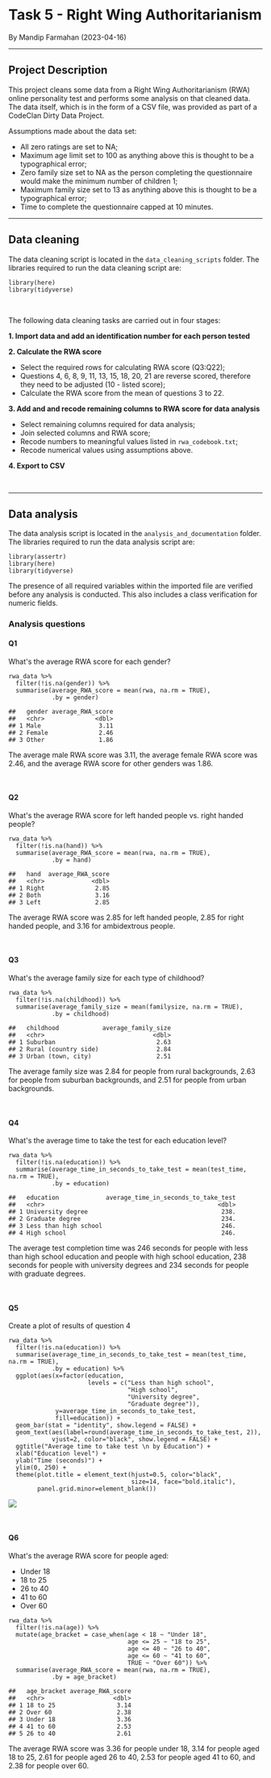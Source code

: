 # **Task 5 - Right Wing Authoritarianism**

By Mandip Farmahan (2023-04-16)

------------------------------------------------------------------------

## Project Description

This project cleans some data from a Right Wing Authoritarianism (RWA) online personality test and performs some analysis on that cleaned data. The data itself, which is in the form of a CSV file, was provided as part of a CodeClan Dirty Data Project.

Assumptions made about the data set:

-   All zero ratings are set to NA;
-   Maximum age limit set to 100 as anything above this is thought to be a typographical error;
-   Zero family size set to NA as the person completing the questionnaire would make the minimum number of children 1;
-   Maximum family size set to 13 as anything above this is thought to be a typographical error;
-   Time to complete the questionnaire capped at 10 minutes.

------------------------------------------------------------------------

## Data cleaning

The data cleaning script is located in the `data_cleaning_scripts` folder. The libraries required to run the data cleaning script are:

```         
library(here)
library(tidyverse)
```

<br>

The following data cleaning tasks are carried out in four stages:

**1. Import data and add an identification number for each person tested**

**2. Calculate the RWA score**

-   Select the required rows for calculating RWA score (Q3:Q22);
-   Questions 4, 6, 8, 9, 11, 13, 15, 18, 20, 21 are reverse scored, therefore they need to be adjusted (10 - listed score);
-   Calculate the RWA score from the mean of questions 3 to 22.

**3. Add and and recode remaining columns to RWA score for data analysis**

-   Select remaining columns required for data analysis;
-   Join selected columns and RWA score;
-   Recode numbers to meaningful values listed in `rwa_codebook.txt`;
-   Recode numerical values using assumptions above.

**4. Export to CSV**

<br>

------------------------------------------------------------------------

## Data analysis

The data analysis script is located in the `analysis_and_documentation` folder. The libraries required to run the data analysis script are:

```         
library(assertr)
library(here)
library(tidyverse)
```

The presence of all required variables within the imported file are verified before any analysis is conducted. This also includes a class verification for numeric fields.

### Analysis questions

#### Q1

What's the average RWA score for each gender?

```         
rwa_data %>% 
  filter(!is.na(gender)) %>% 
  summarise(average_RWA_score = mean(rwa, na.rm = TRUE),
            .by = gender)

##   gender average_RWA_score
##   <chr>              <dbl>
## 1 Male                3.11
## 2 Female              2.46
## 3 Other               1.86
```

The average male RWA score was 3.11, the average female RWA score was 2.46, and the average RWA score for other genders was 1.86.

<br>

#### Q2

What's the average RWA score for left handed people vs. right handed people?

```         
rwa_data %>%
  filter(!is.na(hand)) %>% 
  summarise(average_RWA_score = mean(rwa, na.rm = TRUE),
            .by = hand)

##   hand  average_RWA_score
##   <chr>             <dbl>
## 1 Right              2.85
## 2 Both               3.16
## 3 Left               2.85
```

The average RWA score was 2.85 for left handed people, 2.85 for right handed people, and 3.16 for ambidextrous people.

<br>

#### Q3

What's the average family size for each type of childhood?

```         
rwa_data %>% 
  filter(!is.na(childhood)) %>% 
  summarise(average_family_size = mean(familysize, na.rm = TRUE),
            .by = childhood)

##   childhood            average_family_size
##   <chr>                              <dbl>
## 1 Suburban                            2.63
## 2 Rural (country side)                2.84
## 3 Urban (town, city)                  2.51
```

The average family size was 2.84 for people from rural backgrounds, 2.63 for people from suburban backgrounds, and 2.51 for people from urban backgrounds.

<br>

#### Q4

What's the average time to take the test for each education level?

```         
rwa_data %>% 
  filter(!is.na(education)) %>% 
  summarise(average_time_in_seconds_to_take_test = mean(test_time, na.rm = TRUE),
            .by = education)

##   education             average_time_in_seconds_to_take_test
##   <chr>                                                <dbl>
## 1 University degree                                     238.
## 2 Graduate degree                                       234.
## 3 Less than high school                                 246.
## 4 High school                                           246.
```

The average test completion time was 246 seconds for people with less than high school education and people with high school education, 238 seconds for people with university degrees and 234 seconds for people with graduate degrees.

<br>

#### Q5

Create a plot of results of question 4

```         
rwa_data %>% 
  filter(!is.na(education)) %>% 
  summarise(average_time_in_seconds_to_take_test = mean(test_time, na.rm = TRUE),
            .by = education) %>% 
  ggplot(aes(x=factor(education,
                      levels = c("Less than high school",
                                 "High school",
                                 "University degree",
                                 "Graduate degree")),
             y=average_time_in_seconds_to_take_test,
             fill=education)) +
  geom_bar(stat = "identity", show.legend = FALSE) +
  geom_text(aes(label=round(average_time_in_seconds_to_take_test, 2)),
            vjust=2, color="black", show.legend = FALSE) +
  ggtitle("Average time to take test \n by Education") +
  xlab("Education level") +
  ylab("Time (seconds)") +
  ylim(0, 250) +
  theme(plot.title = element_text(hjust=0.5, color="black", 
                                  size=14, face="bold.italic"),
        panel.grid.minor=element_blank())
```

![](analysis_and_documentation/q5_plot.png)

<br>

#### Q6

What's the average RWA score for people aged:

-   Under 18
-   18 to 25
-   26 to 40
-   41 to 60
-   Over 60

```         
rwa_data %>% 
  filter(!is.na(age)) %>% 
  mutate(age_bracket = case_when(age < 18 ~ "Under 18",
                                 age <= 25 ~ "18 to 25",
                                 age <= 40 ~ "26 to 40",
                                 age <= 60 ~ "41 to 60",
                                 TRUE ~ "Over 60")) %>% 
  summarise(average_RWA_score = mean(rwa, na.rm = TRUE),
            .by = age_bracket)

##   age_bracket average_RWA_score
##   <chr>                   <dbl>
## 1 18 to 25                 3.14
## 2 Over 60                  2.38
## 3 Under 18                 3.36
## 4 41 to 60                 2.53
## 5 26 to 40                 2.61
```

The average RWA score was 3.36 for people under 18, 3.14 for people aged 18 to 25, 2.61 for people aged 26 to 40, 2.53 for people aged 41 to 60, and 2.38 for people over 60.
